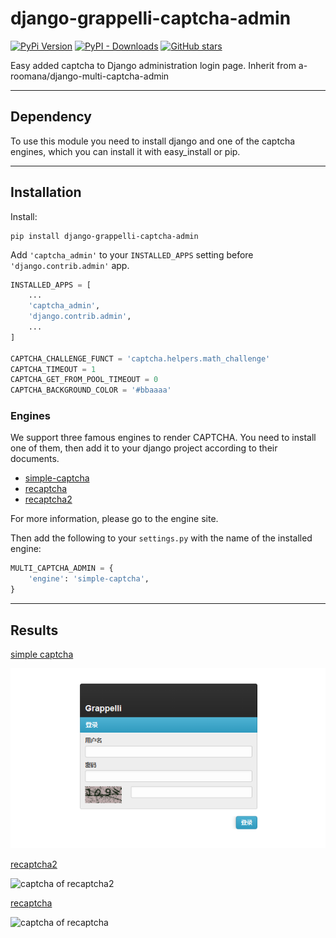 # django-grappelli-captcha-admin

[![PyPi Version](https://img.shields.io/pypi/v/django-grappelli-captcha-admin.svg)](https://pypi.org/project/django-grappelli-captcha-admin/)
[![PyPI - Downloads](https://img.shields.io/pypi/dw/django-grappelli-captcha-admin.svg)](https://pypistats.org/search/django-grappelli-captcha-admin)
[![GitHub stars](https://img.shields.io/github/stars/a-roomana/django-multi-captcha-admin.svg?style=social)](https://github.com/xcai/django-grappelli-captcha-admin)


Easy added captcha to Django administration login page. Inherit from a-roomana/django-multi-captcha-admin

---
## Dependency

To use this module you need to install django and one of the captcha engines, which you can install it with easy_install or pip.

---
## Installation

Install:

    pip install django-grappelli-captcha-admin


Add `'captcha_admin'` to your `INSTALLED_APPS` setting before `'django.contrib.admin'` app.

```python
INSTALLED_APPS = [
	...
	'captcha_admin',
	'django.contrib.admin',
	...
]

CAPTCHA_CHALLENGE_FUNCT = 'captcha.helpers.math_challenge'
CAPTCHA_TIMEOUT = 1
CAPTCHA_GET_FROM_POOL_TIMEOUT = 0
CAPTCHA_BACKGROUND_COLOR = '#bbaaaa'
```

### Engines

We support three famous engines to render CAPTCHA. You need to install one of them, then add it to your django project according to their documents.

 - [simple-captcha](https://github.com/mbi/django-simple-captcha)
 - [recaptcha](https://github.com/praekelt/django-recaptcha)
 - [recaptcha2](https://github.com/kbytesys/django-recaptcha2)

For more information, please go to the engine site.

Then add the following to your `settings.py` with the name of the installed engine:

```python
MULTI_CAPTCHA_ADMIN = {
    'engine': 'simple-captcha',
}
```

----------
## Results
[simple captcha](https://github.com/mbi/django-simple-captcha)

![captcha of recaptcha](https://github.com/xcai/django-grappelli-captcha-admin/blob/main/django-simple-captcha.png)

[recaptcha2](https://github.com/kbytesys/django-recaptcha2)

![captcha of recaptcha2](http://bayanbox.ir/view/2417903076718397977/reCaptcha2.png)


[recaptcha](https://github.com/praekelt/django-recaptcha)

![captcha of recaptcha](http://bayanbox.ir/view/2014387201108001651/reCaptcha.png)

